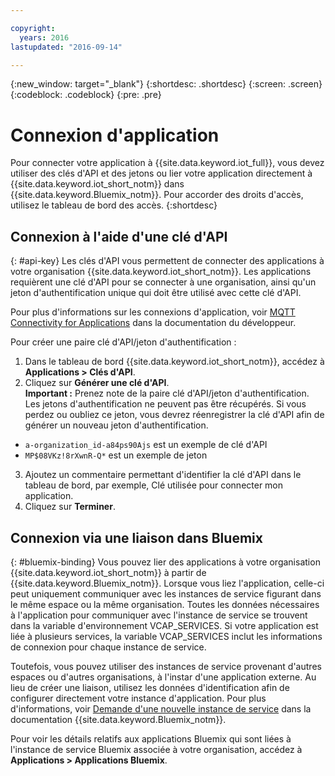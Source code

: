 ```yaml
---

copyright:
  years: 2016
lastupdated: "2016-09-14"

---
```


{:new_window: target="\_blank"}
{:shortdesc: .shortdesc}
{:screen: .screen}
{:codeblock: .codeblock}
{:pre: .pre}

# Connexion d'application

Pour connecter votre application à {{site.data.keyword.iot_full}}, vous devez utiliser des clés d'API et des jetons ou lier votre application directement à {{site.data.keyword.iot_short_notm}} dans {{site.data.keyword.Bluemix_notm}}. Pour accorder des droits d'accès, utilisez le tableau de bord des accès.
{:shortdesc}

## Connexion à l'aide d'une clé d'API
{: #api-key}
Les clés d'API vous permettent de connecter des applications à votre organisation {{site.data.keyword.iot_short_notm}}. Les applications requièrent une clé d'API pour se connecter à une organisation, ainsi qu'un jeton d'authentification unique qui doit être utilisé avec cette clé d'API.  

Pour plus d'informations sur les connexions d'application, voir [MQTT Connectivity for Applications](https://docs.internetofthings.ibmcloud.com/applications/mqtt.html) dans la documentation du développeur.

Pour créer une paire clé d'API/jeton d'authentification :  
1.	Dans le tableau de bord {{site.data.keyword.iot_short_notm}}, accédez à **Applications > Clés d'API**.  
2.	Cliquez sur **Générer une clé d'API**.  
**Important :** Prenez note de la paire clé d'API/jeton d'authentification. Les jetons d'authentification ne peuvent pas être récupérés. Si vous perdez ou oubliez ce jeton, vous devrez réenregistrer la clé d'API afin de générer un nouveau jeton d'authentification.
 - `a-organization_id-a84ps90Ajs` est un exemple de clé d'API  
 - `MP$08VKz!8rXwnR-Q*` est un exemple de jeton  
3.	Ajoutez un commentaire permettant d'identifier la clé d'API dans le tableau de bord, par exemple, Clé utilisée pour connecter mon application.
4.	Cliquez sur **Terminer**.



## Connexion via une liaison dans Bluemix
{: #bluemix-binding}
Vous pouvez lier des applications à votre organisation {{site.data.keyword.iot_short_notm}} à partir de {{site.data.keyword.Bluemix_notm}}. Lorsque vous liez l'application, celle-ci peut uniquement communiquer avec les instances de service figurant dans le même espace ou la même organisation. Toutes les données nécessaires à l'application pour
communiquer avec l'instance de service se trouvent dans la variable d'environnement VCAP_SERVICES. Si votre application est liée à
plusieurs services, la variable VCAP_SERVICES inclut les informations de connexion pour chaque instance de service.  

Toutefois,
vous pouvez utiliser des instances de service provenant d'autres espaces ou d'autres organisations, à l'instar d'une application externe. Au lieu de
créer une liaison, utilisez les données d'identification afin de configurer directement votre instance d'application. Pour plus d'informations, voir [Demande d'une nouvelle instance de service](https://console.{DomainName}/docs/services/reqnsi.html#req_instance) dans la documentation {{site.data.keyword.Bluemix_notm}}.

Pour voir les détails relatifs aux applications Bluemix qui sont liées à l'instance de service Bluemix associée à votre organisation, accédez à **Applications > Applications Bluemix**.  
